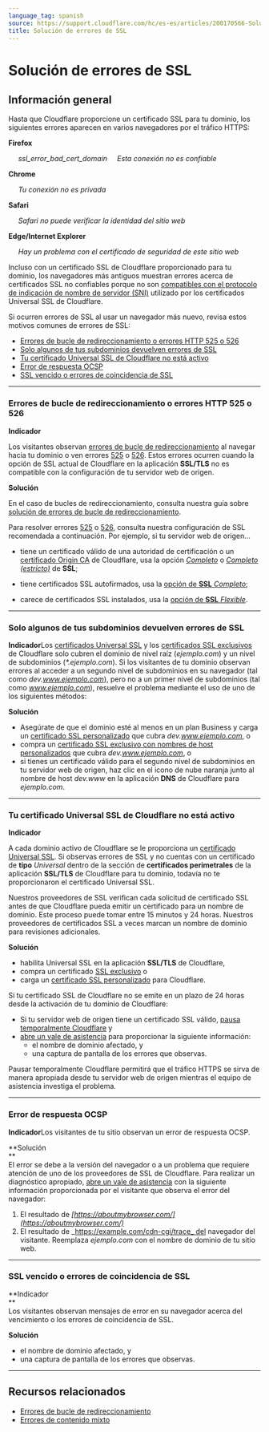 ```yaml
---
language_tag: spanish
source: https://support.cloudflare.com/hc/es-es/articles/200170566-Soluci%C3%B3n-de-errores-de-SSL
title: Solución de errores de SSL
---
```


# Solución de errores de SSL



## Información general

Hasta que Cloudflare proporcione un certificado SSL para tu dominio, los siguientes errores aparecen en varios navegadores por el tráfico HTTPS:

**Firefox**

     _ssl\_error\_bad\_cert\_domain_     _Esta conexión no es confiable_

**Chrome**

     _Tu conexión no es privada_

**Safari**

     _Safari no puede verificar la identidad del sitio web_

**Edge/Internet Explorer**

     _Hay un problema con el certificado de seguridad de este sitio web_

Incluso con un certificado SSL de Cloudflare proporcionado para tu dominio, los navegadores más antiguos muestran errores acerca de certificados SSL no confiables porque no son [compatibles con el protocolo de indicación de nombre de servidor (SNI)](https://en.wikipedia.org/wiki/Server_Name_Indication#Support) utilizado por los certificados Universal SSL de Cloudflare.

Si ocurren errores de SSL al usar un navegador más nuevo, revisa estos motivos comunes de errores de SSL:

-   [Errores de bucle de redireccionamiento o errores HTTP 525 o 526](https://support.cloudflare.com/hc/es-es/articles/200170566-Soluci%C3%B3n-de-errores-de-SSL#h_7ec9ed4a-80ae-4fca-8be7-89a13c195d19)
-   [Solo algunos de tus subdominios devuelven errores de SSL](https://support.cloudflare.com/hc/es-es/articles/200170566-Soluci%C3%B3n-de-errores-de-SSL#h_55e4d315-c60d-4798-9c4c-c75d9baed1b7)
-   [Tu certificado Universal SSL de Cloudflare no está activo](https://support.cloudflare.com/hc/es-es/articles/200170566-Soluci%C3%B3n-de-errores-de-SSL#h_122b94f3-ff14-4544-b5fa-8875e08ff5f0)
-   [Error de respuesta OCSP](https://support.cloudflare.com/hc/es-es/articles/200170566-Soluci%C3%B3n-de-errores-de-SSL#h_51354cf8-de93-4894-85e6-f0f7453d766d)
-   [SSL vencido o errores de coincidencia de SSL](https://support.cloudflare.com/hc/es-es/articles/200170566-Soluci%C3%B3n-de-errores-de-SSL#h_c1a6e78e-150d-4db6-89ab-eec7cb1ab03f)

___

### Errores de bucle de redireccionamiento o errores HTTP 525 o 526

**Indicador**

Los visitantes observan [errores de bucle de redireccionamiento](https://support.cloudflare.com/hc/articles/115000219871) al navegar hacia tu dominio o ven errores [525](https://support.cloudflare.com/hc/articles/115003011431#525error) o [526](https://support.cloudflare.com/hc/articles/115003011431#526error). Estos errores ocurren cuando la opción de SSL actual de Cloudflare en la aplicación **SSL/TLS** no es compatible con la configuración de tu servidor web de origen.

**Solución**

En el caso de bucles de redireccionamiento, consulta nuestra guía sobre [solución de errores de bucle de redireccionamiento](https://support.cloudflare.com/hc/articles/115000219871).

Para resolver errores [525](https://support.cloudflare.com/hc/articles/115003011431#525error) o [526](https://support.cloudflare.com/hc/articles/115003011431#526error), consulta nuestra configuración de SSL recomendada a continuación. Por ejemplo, si tu servidor web de origen…

-   tiene un certificado válido de una autoridad de certificación o un [certificado Origin CA](https://support.cloudflare.com/hc/articles/115000479507) de Cloudflare, usa la opción _[Completo](https://support.cloudflare.com/hc/articles/200170416#h_845b3d60-9a03-4db0-8de6-20edc5b11057)_ o _[Completo (estricto)](https://support.cloudflare.com/hc/articles/200170416#h_8afd8a8d-382d-4694-a2b2-44cbc9f637ef)_ de **SSL**;

-   tiene certificados SSL autofirmados, usa la [opción de **SSL** _Completo_](https://support.cloudflare.com/hc/articles/200170416#h_845b3d60-9a03-4db0-8de6-20edc5b11057);

-   carece de certificados SSL instalados, usa la [opción de **SSL** _Flexible_](https://support.cloudflare.com/hc/articles/200170416#h_4e0d1a7c-eb71-4204-9e22-9d3ef9ef7fef).

___

### Solo algunos de tus subdominios devuelven errores de SSL

**Indicador**Los [certificados Universal SSL](https://support.cloudflare.com/hc/articles/204151138) y los [certificados SSL exclusivos](https://support.cloudflare.com/hc/articles/228009108) de Cloudflare solo cubren el dominio de nivel raíz (_ejemplo.com_) y un nivel de subdominios (_\*.ejemplo.com_). Si los visitantes de tu dominio observan errores al acceder a un segundo nivel de subdominios en su navegador (tal como _dev.www.ejemplo.com_), pero no a un primer nivel de subdominios (tal como _www.ejemplo.com_), resuelve el problema mediante el uso de uno de los siguientes métodos:

**Solución**

-   Asegúrate de que el dominio esté al menos en un plan Business y carga un [certificado SSL personalizado](https://support.cloudflare.com/hc/articles/200170466) que cubra _dev.www.ejemplo.com_, o
-   compra un [certificado SSL exclusivo con nombres de host personalizados](https://support.cloudflare.com/hc/articles/228009108) que cubra _dev.www.ejemplo.com_, o
-   si tienes un certificado válido para el segundo nivel de subdominios en tu servidor web de origen, haz clic en el icono de nube naranja junto al nombre de host _dev.www_ en la aplicación **DNS** de Cloudflare para _ejemplo.com_.

___

### Tu certificado Universal SSL de Cloudflare no está activo

**Indicador**

A cada dominio activo de Cloudflare se le proporciona un [certificado Universal SSL](https://support.cloudflare.com/hc/articles/204151138). Si observas errores de SSL y no cuentas con un certificado de **tipo** _Universal_ dentro de la sección de **certificados perimetrales** de la aplicación **SSL/TLS** de Cloudflare para tu dominio, todavía no te proporcionaron el certificado Universal SSL.

Nuestros proveedores de SSL verifican cada solicitud de certificado SSL antes de que Cloudflare pueda emitir un certificado para un nombre de dominio. Este proceso puede tomar entre 15 minutos y 24 horas. Nuestros proveedores de certificados SSL a veces marcan un nombre de dominio para revisiones adicionales.

**Solución**

-   habilita Universal SSL en la aplicación **SSL/TLS** de Cloudflare,
-   compra un certificado [SSL exclusivo](https://support.cloudflare.com/hc/articles/228009108) o
-   carga un [certificado SSL personalizado](https://support.cloudflare.com/hc/articles/200170466) para Cloudflare.

Si tu certificado SSL de Cloudflare no se emite en un plazo de 24 horas desde la activación de tu dominio de Cloudflare:

-   Si tu servidor web de origen tiene un certificado SSL válido, [pausa temporalmente Cloudflare](https://support.cloudflare.com/hc/articles/203118044#h_8654c523-e31e-4f40-a3c7-0674336a2753) y
-   [abre un vale de asistencia](https://support.cloudflare.com/hc/en-us/requests/new) para proporcionar la siguiente información:  
    -   el nombre de dominio afectado, y
    -   una captura de pantalla de los errores que observas.

Pausar temporalmente Cloudflare permitirá que el tráfico HTTPS se sirva de manera apropiada desde tu servidor web de origen mientras el equipo de asistencia investiga el problema.

___

### Error de respuesta OCSP

**Indicador**Los visitantes de tu sitio observan un error de respuesta OCSP.

**Solución  
**  
El error se debe a la versión del navegador o a un problema que requiere atención de uno de los proveedores de SSL de Cloudflare. Para realizar un diagnóstico apropiado, [abre un vale de asistencia](https://support.cloudflare.com/hc/en-us/requests/new) con la siguiente información proporcionada por el visitante que observa el error del navegador:

1.  El resultado de _[https://aboutmybrowser.com/](https://aboutmybrowser.com/)_
2.  El resultado de _https://example.com/cdn-cgi/trace_ del navegador del visitante. Reemplaza _ejemplo.com_ con el nombre de dominio de tu sitio web.

___

### SSL vencido o errores de coincidencia de SSL

**Indicador  
**  
Los visitantes observan mensajes de error en su navegador acerca del vencimiento o los errores de coincidencia de SSL.

**Solución**

-   el nombre de dominio afectado, y
-   una captura de pantalla de los errores que observas.

___

## Recursos relacionados

-   [Errores de bucle de redireccionamiento](https://support.cloudflare.com/hc/articles/115000219871)
-   [Errores de contenido mixto](https://support.cloudflare.com/hc/articles/200170476)
